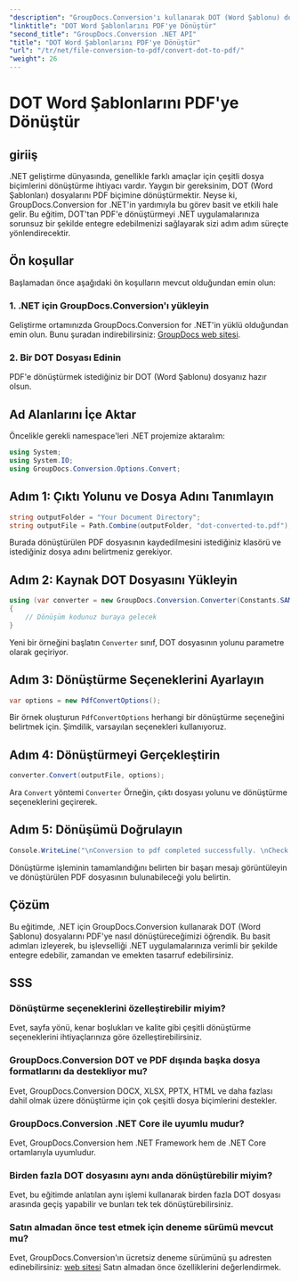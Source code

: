 ```yaml
---
"description": "GroupDocs.Conversion'ı kullanarak DOT (Word Şablonu) dosyalarını .NET'te PDF'ye nasıl zahmetsizce dönüştürebileceğinizi öğrenin ve uygulamalarınıza sorunsuz bir şekilde entegre edin."
"linktitle": "DOT Word Şablonlarını PDF'ye Dönüştür"
"second_title": "GroupDocs.Conversion .NET API"
"title": "DOT Word Şablonlarını PDF'ye Dönüştür"
"url": "/tr/net/file-conversion-to-pdf/convert-dot-to-pdf/"
"weight": 26
---
```


# DOT Word Şablonlarını PDF'ye Dönüştür

## giriiş
.NET geliştirme dünyasında, genellikle farklı amaçlar için çeşitli dosya biçimlerini dönüştürme ihtiyacı vardır. Yaygın bir gereksinim, DOT (Word Şablonları) dosyalarını PDF biçimine dönüştürmektir. Neyse ki, GroupDocs.Conversion for .NET'in yardımıyla bu görev basit ve etkili hale gelir. Bu eğitim, DOT'tan PDF'e dönüştürmeyi .NET uygulamalarınıza sorunsuz bir şekilde entegre edebilmenizi sağlayarak sizi adım adım süreçte yönlendirecektir.
## Ön koşullar
Başlamadan önce aşağıdaki ön koşulların mevcut olduğundan emin olun:
### 1. .NET için GroupDocs.Conversion'ı yükleyin
Geliştirme ortamınızda GroupDocs.Conversion for .NET'in yüklü olduğundan emin olun. Bunu şuradan indirebilirsiniz: [GroupDocs web sitesi](https://releases.groupdocs.com/conversion/net/).
### 2. Bir DOT Dosyası Edinin
PDF'e dönüştürmek istediğiniz bir DOT (Word Şablonu) dosyanız hazır olsun.

## Ad Alanlarını İçe Aktar
Öncelikle gerekli namespace'leri .NET projemize aktaralım:
```csharp
using System;
using System.IO;
using GroupDocs.Conversion.Options.Convert;
```
## Adım 1: Çıktı Yolunu ve Dosya Adını Tanımlayın
```csharp
string outputFolder = "Your Document Directory";
string outputFile = Path.Combine(outputFolder, "dot-converted-to.pdf");
```
Burada dönüştürülen PDF dosyasının kaydedilmesini istediğiniz klasörü ve istediğiniz dosya adını belirtmeniz gerekiyor.
## Adım 2: Kaynak DOT Dosyasını Yükleyin
```csharp
using (var converter = new GroupDocs.Conversion.Converter(Constants.SAMPLE_DOT))
{
    // Dönüşüm kodunuz buraya gelecek
}
```
Yeni bir örneğini başlatın `Converter` sınıf, DOT dosyasının yolunu parametre olarak geçiriyor.
## Adım 3: Dönüştürme Seçeneklerini Ayarlayın
```csharp
var options = new PdfConvertOptions();
```
Bir örnek oluşturun `PdfConvertOptions` herhangi bir dönüştürme seçeneğini belirtmek için. Şimdilik, varsayılan seçenekleri kullanıyoruz.
## Adım 4: Dönüştürmeyi Gerçekleştirin
```csharp
converter.Convert(outputFile, options);
```
Ara `Convert` yöntemi `Converter` Örneğin, çıktı dosyası yolunu ve dönüştürme seçeneklerini geçirerek.
## Adım 5: Dönüşümü Doğrulayın
```csharp
Console.WriteLine("\nConversion to pdf completed successfully. \nCheck output in {0}", outputFolder);
```
Dönüştürme işleminin tamamlandığını belirten bir başarı mesajı görüntüleyin ve dönüştürülen PDF dosyasının bulunabileceği yolu belirtin.

## Çözüm
Bu eğitimde, .NET için GroupDocs.Conversion kullanarak DOT (Word Şablonu) dosyalarını PDF'ye nasıl dönüştüreceğimizi öğrendik. Bu basit adımları izleyerek, bu işlevselliği .NET uygulamalarınıza verimli bir şekilde entegre edebilir, zamandan ve emekten tasarruf edebilirsiniz.
## SSS
### Dönüştürme seçeneklerini özelleştirebilir miyim?
Evet, sayfa yönü, kenar boşlukları ve kalite gibi çeşitli dönüştürme seçeneklerini ihtiyaçlarınıza göre özelleştirebilirsiniz.
### GroupDocs.Conversion DOT ve PDF dışında başka dosya formatlarını da destekliyor mu?
Evet, GroupDocs.Conversion DOCX, XLSX, PPTX, HTML ve daha fazlası dahil olmak üzere dönüştürme için çok çeşitli dosya biçimlerini destekler.
### GroupDocs.Conversion .NET Core ile uyumlu mudur?
Evet, GroupDocs.Conversion hem .NET Framework hem de .NET Core ortamlarıyla uyumludur.
### Birden fazla DOT dosyasını aynı anda dönüştürebilir miyim?
Evet, bu eğitimde anlatılan aynı işlemi kullanarak birden fazla DOT dosyası arasında geçiş yapabilir ve bunları tek tek dönüştürebilirsiniz.
### Satın almadan önce test etmek için deneme sürümü mevcut mu?
Evet, GroupDocs.Conversion'ın ücretsiz deneme sürümünü şu adresten edinebilirsiniz: [web sitesi](https://releases.groupdocs.com/) Satın almadan önce özelliklerini değerlendirmek.